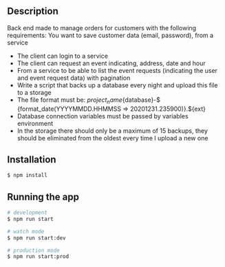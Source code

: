 

## Description

Back end made to manage orders for
customers with the following requirements:
You want to save customer data (email, password), from a service
- The client can login to a service
- The client can request an event indicating, address, date and
hour
- From a service to be able to list the event requests (indicating the
user and event request data) with pagination
- Write a script that backs up a database every night and
upload this file to a storage
- The file format must be: ${project_name}${database}-$
{format_date(YYYYMMDD.HHMMSS => 20201231.235900)}.${ext}
- Database connection variables must be passed by variables
environment
- In the storage there should only be a maximum of 15 backups, they should be eliminated
from the oldest every time I upload a new one

## Installation

```bash
$ npm install
```

## Running the app

```bash
# development
$ npm run start

# watch mode
$ npm run start:dev

# production mode
$ npm run start:prod
```
